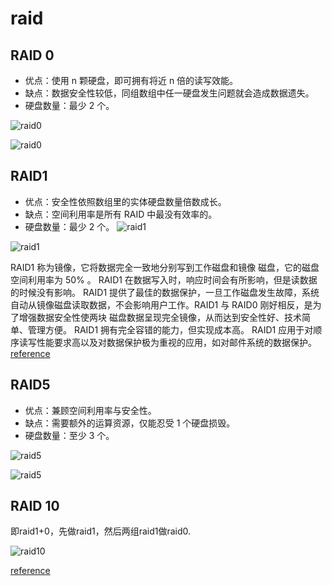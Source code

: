  # raid
## RAID 0
- 优点：使用 n 颗硬盘，即可拥有将近 n 倍的读写效能。
- 缺点：数据安全性较低，同组数组中任一硬盘发生问题就会造成数据遗失。
- 硬盘数量：最少 2 个。

![raid0](https://pic2.zhimg.com/80/0ab608c6eef8e74f926f9c1e89753a99_hd.png) 

![raid0](https://pic4.zhimg.com/80/v2-29d439a5d1a24127bc48d41e42b093af_hd.jpg)


## RAID1
- 优点：安全性依照数组里的实体硬盘数量倍数成长。
- 缺点：空间利用率是所有 RAID 中最没有效率的。
- 硬盘数量：最少 2 个。
![raid1](https://pic4.zhimg.com/80/595a2d853196c5b38ceee5d98032baeb_hd.png) 

![raid1](https://pic3.zhimg.com/80/v2-731c286299fee461a9e0c87ca231df16_hd.jpg)
 

RAID1 称为镜像，它将数据完全一致地分别写到工作磁盘和镜像 磁盘，它的磁盘空间利用率为 50% 。 RAID1 在数据写入时，响应时间会有所影响，但是读数据的时候没有影响。 RAID1 提供了最佳的数据保护，一旦工作磁盘发生故障，系统自动从镜像磁盘读取数据，不会影响用户工作。RAID1 与 RAID0 刚好相反，是为了增强数据安全性使两块 磁盘数据呈现完全镜像，从而达到安全性好、技术简单、管理方便。 RAID1 拥有完全容错的能力，但实现成本高。 RAID1 应用于对顺序读写性能要求高以及对数据保护极为重视的应用，如对邮件系统的数据保护。[reference](https://www.zhihu.com/question/20131784/answer/90235520)

## RAID5
- 优点：兼顾空间利用率与安全性。
- 缺点：需要额外的运算资源，仅能忍受 1 个硬盘损毁。
- 硬盘数量：至少 3 个。

![raid5](https://pic4.zhimg.com/80/8ff9b2beeaf295dd1f41d98af50d1ebf_hd.png) 

![raid5](https://pic2.zhimg.com/80/v2-2a1d0b4b5db928cd2b8df7f5c50f8455_hd.jpg)


## RAID 10

即raid1+0，先做raid1，然后两组raid1做raid0.

![raid10](https://pic3.zhimg.com/v2-7e66afc48d899d307db0328ca2c70a8e_r.jpg)

[reference](https://www.zhihu.com/question/20131784)
